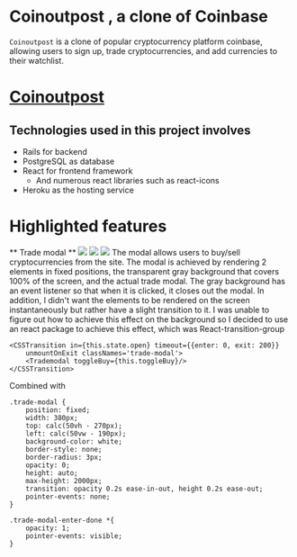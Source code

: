 # Coinoutpost , a clone of Coinbase

`Coinoutpost` is a clone of popular cryptocurrency platform coinbase, allowing users to sign up, trade cryptocurrencies, and add currencies to their watchlist.

# [Coinoutpost](http://coinoutpost.herokuapp.com/) 

## Technologies used in this project involves
- Rails for backend
- PostgreSQL as database
- React for frontend framework
  - And numerous react libraries such as react-icons
- Heroku as the hosting service

# Highlighted features
** Trade modal **
![](https://i.imgur.com/RHV0cse.png)
![](https://i.imgur.com/jqJbsQK.png)
![](https://i.imgur.com/cLv3taQ.png)
The modal allows users to buy/sell cryptocurrencies from the site. The modal is achieved by rendering 2 elements in fixed positions, the transparent gray background that covers 100% of the screen, and the actual trade modal. The gray background has an event listener so that when it is clicked, it closes out the modal. In addition, I didn't want the elements to be rendered on the screen instantaneously but rather have a slight transition to it. I was unable to figure out how to achieve this effect on the background so I decided to use an react package to achieve this effect, which was React-transition-group
```
<CSSTransition in={this.state.open} timeout={{enter: 0, exit: 200}}
    unmountOnExit classNames='trade-modal'>
    <Trademodal toggleBuy={this.toggleBuy}/>
</CSSTransition>
```

Combined with

```
.trade-modal {
    position: fixed;
    width: 380px;
    top: calc(50vh - 270px);
    left: calc(50vw - 190px);
    background-color: white;
    border-style: none;
    border-radius: 3px;
    opacity: 0;
    height: auto;
    max-height: 2000px;
    transition: opacity 0.2s ease-in-out, height 0.2s ease-out;
    pointer-events: none;
}

.trade-modal-enter-done *{
    opacity: 1;
    pointer-events: visible;
}
```
